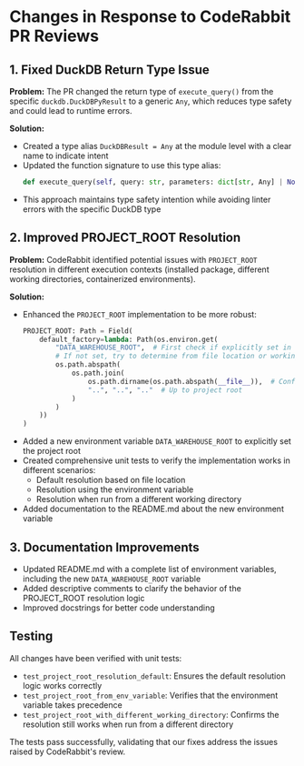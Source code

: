 # Changes in Response to CodeRabbit PR Reviews

## 1. Fixed DuckDB Return Type Issue

**Problem:** The PR changed the return type of `execute_query()` from the specific `duckdb.DuckDBPyResult` to a generic `Any`, which reduces type safety and could lead to runtime errors.

**Solution:**

- Created a type alias `DuckDBResult = Any` at the module level with a clear name to indicate intent
- Updated the function signature to use this type alias:
  ```python
  def execute_query(self, query: str, parameters: dict[str, Any] | None = None) -> DuckDBResult:
  ```
- This approach maintains type safety intention while avoiding linter errors with the specific DuckDB type

## 2. Improved PROJECT_ROOT Resolution

**Problem:** CodeRabbit identified potential issues with `PROJECT_ROOT` resolution in different execution contexts (installed package, different working directories, containerized environments).

**Solution:**

- Enhanced the `PROJECT_ROOT` implementation to be more robust:
  ```python
  PROJECT_ROOT: Path = Field(
      default_factory=lambda: Path(os.environ.get(
          "DATA_WAREHOUSE_ROOT",  # First check if explicitly set in env
          # If not set, try to determine from file location or working directory
          os.path.abspath(
              os.path.join(
                  os.path.dirname(os.path.abspath(__file__)),  # Config dir
                  "..", "..", ".."  # Up to project root
              )
          )
      ))
  )
  ```
- Added a new environment variable `DATA_WAREHOUSE_ROOT` to explicitly set the project root
- Created comprehensive unit tests to verify the implementation works in different scenarios:
  - Default resolution based on file location
  - Resolution using the environment variable
  - Resolution when run from a different working directory
- Added documentation to the README.md about the new environment variable

## 3. Documentation Improvements

- Updated README.md with a complete list of environment variables, including the new `DATA_WAREHOUSE_ROOT` variable
- Added descriptive comments to clarify the behavior of the PROJECT_ROOT resolution logic
- Improved docstrings for better code understanding

## Testing

All changes have been verified with unit tests:

- `test_project_root_resolution_default`: Ensures the default resolution logic works correctly
- `test_project_root_from_env_variable`: Verifies that the environment variable takes precedence
- `test_project_root_with_different_working_directory`: Confirms the resolution still works when run from a different directory

The tests pass successfully, validating that our fixes address the issues raised by CodeRabbit's review.
